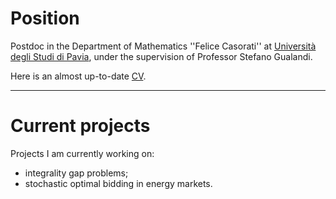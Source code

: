 # Position

Postdoc in the Department of Mathematics ''Felice Casorati'' at [Università degli Studi di Pavia](https://web.unipv.it/), under the supervision of Professor Stefano Gualandi.

Here is an almost up-to-date [CV](https://raw.githubusercontent.com/AmbrogioMB/AmbrogioMB.github.io/main/files/cv.pdf).

---

# Current projects

Projects I am currently working on:

* integrality gap problems;
* stochastic optimal bidding in energy markets.
